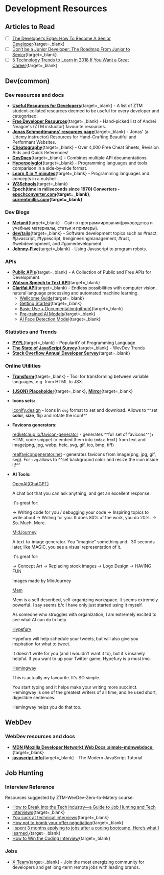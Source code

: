 # Development Resources

## Articles to Read

+ [ ] [The Developer’s Edge: How To Become A Senior Developer](https://zerotomastery.io/blog/developers-edge-how-to-become-a-senior-developer/){target=_blank}
+ [ ] [Don’t be a Junior Developer: The Roadmap From Junior to Senior](https://zerotomastery.io/blog/dont-be-a-junior-developer-the-roadmap/){target=_blank}
+ [ ] [5 Technology Trends to Learn in 2018 If You Want a Great Career](https://zerotomastery.io/blog/5-technology-trends-to-learn-in-2018/){target=_blank}

## Dev(common)

### Dev resources and docs

+ [**Useful Resources for Developers**](https://zero-to-mastery.github.io/resources/){target=_blank} - A list of ZTM student-collated resources deemed to be useful for every developer and categorised.
+ [**Free Developer Resources**](https://zerotomastery.io/resources/?utm_source=github&utm_medium=resources){target=_blank} - Hand-picked list of Andrei Neagoe's (ZTM instuctor) favourite resources.
+ [**Jonas Schmedtmanns' resources page**](https://codingheroes.io/resources/){target=_blank} - Jonas' (a Udemy instructor) Resources for Hand-Crafting Beautiful and Performant Websites.
+ [**Cheatography**](https://cheatography.com/){target=_blank} - Over 4,000 Free Cheat Sheets, Revision Aids and Quick References!
+ [**DevDocs**](https://devdocs.io/){target=_blank} - Combines multiple API documentations.
+ [**Hyperpolyglot**](https://hyperpolyglot.org/){target=_blank} - Programming languages and tools comparison in a side-by-side format.
+ [**Learn X in Y minutes**](https://learnxinyminutes.com/){target=_blank} - Programming languages and concepts in a nutshell.
+ [**W3Schools**](https://www.w3schools.com/){target=_blank}
+ **Epoch(time in miliseconds since 1970) Converters - [epochconverter.com](https://currentmillis.com/){target=_blank}, [currentmillis.com](https://currentmillis.com/){target=_blank}**

### Dev Blogs

+ [**Metanit**](https://metanit.com/){target=_blank} - Сайт о программировании(руководства и учебные материалы, статьи и примеры).
+ [**dev/tails**](https://devtails.xyz/){target=_blank} - Software development topics such as #react, #javascript, #typescript, #engineeringmanagement, #rust, #webdevelopment, and #gamedevelopment.
+ [**Johnny-Five**](http://johnny-five.io/){target=_blank} - Using Javascript to program robots.

### APIs

+ [**Public APIs**](https://public-apis.xyz/){target=_blank} - A Collection of Public and Free APIs for Development.
+ [**Watson Speech to Text API**](https://www.ibm.com/cloud/watson-speech-to-text){target=_blank}
+ [**Clarifai API**](https://www.clarifai.com/){target=_blank} - Endless possibilities with computer vision, natural language processing and automated machine learning.
    + [Wellcome Guide](https://docs.clarifai.com/){target=_blank}
    + [Getting Started](https://help.clarifai.com/hc/en-us/articles/1500011247401){target=_blank}
    + [Basic Use + Documentation(github)](https://github.com/Clarifai/clarifai-javascript#basic-use){target=_blank}
    + [Pre-trained AI Models](https://www.clarifai.com/developers/pre-trained-models){target=_blank}
    + [AI Face Detection Model](https://www.clarifai.com/models/ai-face-detection){target=_blank}

### Statistics and Trends

+ [**PYPL**](https://pypl.github.io/PYPL.html){target=_blank} - PopularitY of Programming Language
+ [**The State of JavaScript Survey**](https://stateofjs.com/){target=_blank} - WevDev Trends
+ [**Stack Overflow Annual Developer Survey**](https://insights.stackoverflow.com/survey){target=_blank}

### Online Utilities

+ [**Transform**](https://transform.tools/){target=_blank} - Tool for transforming between variable languages,.e.g. from HTML to JSX.
+ [**{JSON} Placeholder**](https://jsonplaceholder.typicode.com/){target=_blank}**,** [**Mirror**](https://jsonplaceholder.cypress.io/){target=_blank}
+ **Icons sets:**

    [iconify.design](https://iconify.design/) - icons in `svg` format to set and download. Allows to ^^set **color**, **size**, flip and rotate the icon!^^

+ **Favicons generators:**

    [redketchup.io/favicon-generator](https://redketchup.io/favicon-generator) - generates ^^full set of favicons^^(+ HTML code snippet to embed them into `index.html`) from text and image(png, jpg, webp, heic, svg, gif, ico, bmp, tiff)

    [realfavicongenerator.net](https://realfavicongenerator.net/) - generates favicons from image(png, jpg, gif, svg). For `svg` allows to ^^set background color and resize the icon inside it!^^

+ **AI Tools:**

    [OpenAI(ChatGPT)](https://chat.openai.com/auth/login)

    A chat bot that you can ask anything, and get an excellent response.

    It's great for:

    -> Writing code for you / debugging your code
    -> Inspiring topics to write about
    -> Writing for you. It does 80% of the work, you do 20%.
    -> So. Much. More.

    [MidJourney](https://midjourney.gitbook.io/docs/)

    A text-to-image generator. You "imagine" something and.. 30 seconds later, like MAGIC, you see a visual representation of it.

    It's great for:

    -> Concept Art
    -> Replacing stock images
    -> Logo Design
    -> HAVING FUN

    Images made by MidJourney

    [Mem](https://get.mem.ai/)

    Mem is a self described, self-organizing workspace. It seems extremely powerful. I say seems b/c I have only just started using it myself.

    As someone who struggles with organization, I am extremely excited to see what AI can do to help.

    [Hypefury](https://hypefury.com/)

    Hypefury will help schedule your tweets, but will also give you inspiration for what to tweet.

    It doesn't write for you (and I wouldn't want it to), but it's insanely helpful. If you want to up your Twitter game, Hypefury is a must imo.

    [Hemingway](https://hemingwayapp.com/)

    This is actually my favourite. It's SO simple.

    You start typing and it helps make your writing more succinct. Hemingway is one of the greatest writers of all time, and he used short, digestible sentences.

    Hemingway helps you do that too.

## WebDev

### WebDev resources and docs

+ [**MDN (Mozilla Developer Network) Web Docs :simple-mdnwebdocs:**](https://developer.mozilla.org/en-US/){target=_blank}
+ [**javascript.info**](https://javascript.info/){target=_blank} - The Modern JavaScript Tutorial

## Job Hunting

### Interview Reference

Resources suggested by ZTM-WevDev-Zero-to-Matery course:

+ [How to Break Into the Tech Industry—a Guide to Job Hunting and Tech Interviews](https://haseebq.com/how-to-break-into-tech-job-hunting-and-interviews/){target=_blank}
+ [You suck at technical interviews](https://seldo.com/posts/you_suck_at_technical_interviews){target=_blank}
+ [How not to bomb your offer negotiation](https://www.freecodecamp.org/news/how-not-to-bomb-your-offer-negotiation-c46bb9bc7dea/){target=_blank}
+ [I spent 3 months applying to jobs after a coding bootcamp. Here’s what I learned.](https://www.freecodecamp.org/news/5-key-learnings-from-the-post-bootcamp-job-search-9a07468d2331/){target=_blank}
+ [How to Win the Coding Interview](https://medium.com/on-writing-code/how-to-win-the-coding-interview-71ae7102d685){target=_blank}

### Jobs

+ [X-Team](https://x-team.com/developers/){target=_blank} - Join the most energizing community for developers and get long-term remote jobs with leading brands.
